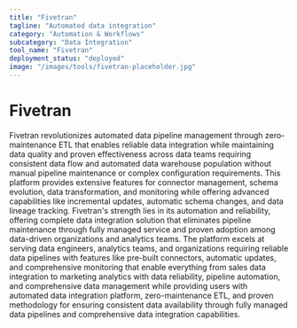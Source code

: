 ```yaml
---
title: "Fivetran"
tagline: "Automated data integration"
category: "Automation & Workflows"
subcategory: "Data Integration"
tool_name: "Fivetran"
deployment_status: "deployed"
image: "/images/tools/fivetran-placeholder.jpg"
---
```


# Fivetran

Fivetran revolutionizes automated data pipeline management through zero-maintenance ETL that enables reliable data integration while maintaining data quality and proven effectiveness across data teams requiring consistent data flow and automated data warehouse population without manual pipeline maintenance or complex configuration requirements. This platform provides extensive features for connector management, schema evolution, data transformation, and monitoring while offering advanced capabilities like incremental updates, automatic schema changes, and data lineage tracking. Fivetran's strength lies in its automation and reliability, offering complete data integration solution that eliminates pipeline maintenance through fully managed service and proven adoption among data-driven organizations and analytics teams. The platform excels at serving data engineers, analytics teams, and organizations requiring reliable data pipelines with features like pre-built connectors, automatic updates, and comprehensive monitoring that enable everything from sales data integration to marketing analytics with data reliability, pipeline automation, and comprehensive data management while providing users with automated data integration platform, zero-maintenance ETL, and proven methodology for ensuring consistent data availability through fully managed data pipelines and comprehensive data integration capabilities.